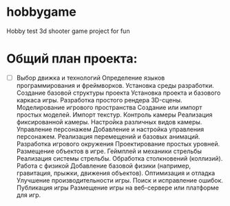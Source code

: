 # hobbygame
Hobby test 3d shooter game project for fun
# Общий план проекта:
- [ ] Выбор движка и технологий
    Определение языков программирования и фреймворков.
    Установка среды разработки.
Создание базовой структуры проекта
    Установка проекта и базового каркаса игры.
    Разработка простого рендера 3D-сцены.
Моделирование игрового пространства
    Создание или импорт простых моделей.
    Импорт текстур.
Контроль камеры
    Реализация фиксированной камеры.
    Настройка различных видов камеры.
Управление персонажем
    Добавление и настройка управления персонажем.
    Реализация перемещений и базовых анимаций.
Разработка игрового окружения
    Проектирование простых уровней.
    Размещение объектов в игре.
Геймплей и механики стрельбы
    Реализация системы стрельбы.
    Обработка столкновений (коллизий).
Работа с физикой
    Добавление базовой физики (например, гравитация, прыжки, движения объектов).
Оптимизация и отладка
    Улучшение производительности игры.
    Поиск и исправление ошибок.
Публикация игры
    Размещение игры на веб-сервере или платформе для игр.
